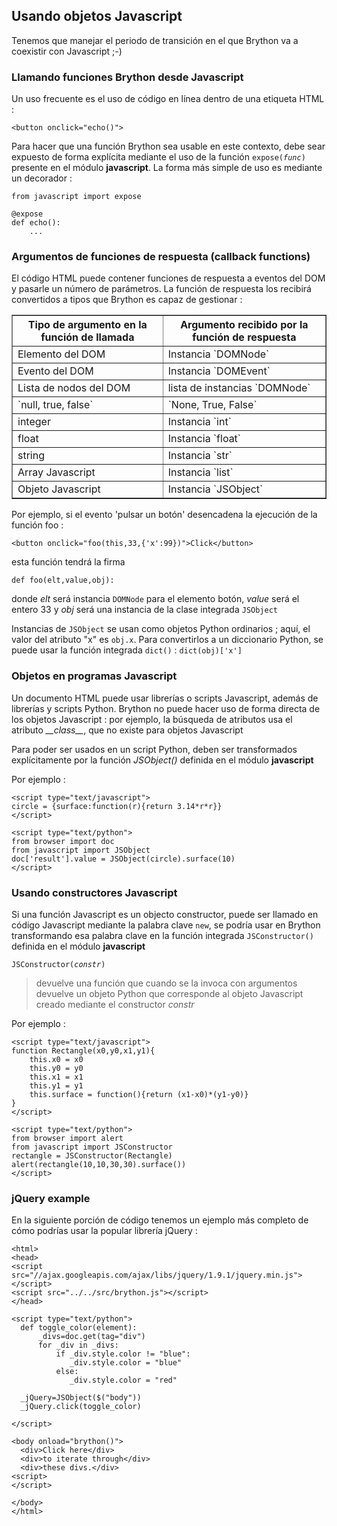 Usando objetos Javascript
-------------------------

Tenemos que manejar el periodo de transici&oacute;n en el que Brython va a coexistir con Javascript ;-)

### Llamando funciones Brython desde Javascript

Un uso  frecuente es el uso de código en línea dentro de una etiqueta HTML :

    <button onclick="echo()">

Para hacer que una función Brython sea usable en este contexto, debe sear expuesto de forma explícita mediante el uso de la función <code>expose(_func_)</code> presente en el módulo **javascript**. La forma más simple de uso es mediante un decorador :

    from javascript import expose
    
    @expose
    def echo():
        ...

### Argumentos de funciones de respuesta (callback functions)

El código HTML puede contener funciones de respuesta a eventos del DOM y pasarle un número de parámetros. La función de respuesta los recibirá convertidos a tipos que Brython es capaz de gestionar :

<table border='1'>
<tr><th>Tipo de argumento en la función de llamada</th><th>Argumento recibido por la función de respuesta</th></tr>
<tr><td>Elemento del DOM</td><td>Instancia `DOMNode`</td></tr>
<tr><td>Evento del DOM</td><td>Instancia `DOMEvent`</td></tr>
<tr><td>Lista de nodos del DOM</td><td>lista de instancias `DOMNode`</td></tr>
<tr><td>`null, true, false`</td><td>`None, True, False`</td></tr>
<tr><td>integer</td><td>Instancia `int`</td></tr>
<tr><td>float</td><td>Instancia `float`</td></tr>
<tr><td>string</td><td>Instancia `str`</td></tr>
<tr><td>Array Javascript</td><td>Instancia `list`</td></tr>
<tr><td>Objeto Javascript</td><td>Instancia `JSObject`</td></tr>
</table>

Por ejemplo, si el evento 'pulsar un botón' desencadena la ejecución de la función foo :

    <button onclick="foo(this,33,{'x':99})">Click</button>

esta función tendrá la firma

    def foo(elt,value,obj):

donde _elt_ será instancia `DOMNode` para el elemento botón, _value_ será el entero 33 y _obj_ será una instancia de la clase integrada `JSObject`

Instancias de `JSObject` se usan como objetos Python ordinarios ; aquí, el valor del atributo "x" es `obj.x`. Para convertirlos a un diccionario Python, se puede usar la función integrada `dict()` : `dict(obj)['x']`

### Objetos en programas Javascript

Un documento HTML puede usar librerías o scripts Javascript, además de librerías y scripts Python. Brython no puede hacer uso de forma directa de los objetos Javascript : por ejemplo, la búsqueda de atributos usa el atributo  _\_\_class\_\__, que no existe para objetos Javascript

Para poder ser usados en un script Python, deben ser transformados explícitamente por la función _JSObject()_ definida en el módulo **javascript**

Por ejemplo :

    <script type="text/javascript">
    circle = {surface:function(r){return 3.14*r*r}}
    </script>
    
    <script type="text/python">
    from browser import doc
    from javascript import JSObject
    doc['result'].value = JSObject(circle).surface(10)
    </script>

### Usando constructores Javascript

Si una función Javascript es un objecto constructor, puede ser llamado en código Javascript mediante la palabra clave `new`, se podría usar en Brython transformando esa palabra clave en la función integrada `JSConstructor()` definida en el módulo **javascript**

<code>JSConstructor(_constr_)</code> 

>devuelve una función que cuando se la invoca con argumentos devuelve un objeto Python que corresponde al objeto Javascript creado mediante el constructor _constr_

Por ejemplo :

    <script type="text/javascript">
    function Rectangle(x0,y0,x1,y1){
        this.x0 = x0
        this.y0 = y0
        this.x1 = x1
        this.y1 = y1
        this.surface = function(){return (x1-x0)*(y1-y0)}
    }
    </script>
    
    <script type="text/python">
    from browser import alert
    from javascript import JSConstructor
    rectangle = JSConstructor(Rectangle)
    alert(rectangle(10,10,30,30).surface())
    </script>

### jQuery example
    
En la siguiente porción de código tenemos un ejemplo más completo de cómo podrías usar la popular librería jQuery :

    <html>
    <head>
    <script src="//ajax.googleapis.com/ajax/libs/jquery/1.9.1/jquery.min.js">
    </script>
    <script src="../../src/brython.js"></script>
    </head>
    
    <script type="text/python">
      def toggle_color(element):
          _divs=doc.get(tag="div")
          for _div in _divs:
              if _div.style.color != "blue":
                 _div.style.color = "blue"
              else:
                 _div.style.color = "red"
    
      _jQuery=JSObject($("body"))
      _jQuery.click(toggle_color)
    
    </script>
    
    <body onload="brython()">
      <div>Click here</div>
      <div>to iterate through</div>
      <div>these divs.</div>
    <script>
    </script>
     
    </body>
    </html>
